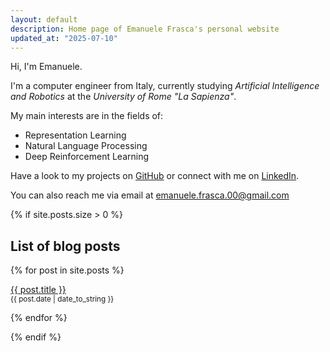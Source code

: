```yaml
---
layout: default
description: Home page of Emanuele Frasca's personal website
updated_at: "2025-07-10"
---
```


Hi, I'm Emanuele.

I'm a computer engineer from Italy, currently studying *Artificial Intelligence and Robotics* at the *University of Rome "La Sapienza"*.

My main interests are in the fields of:
- Representation Learning
- Natural Language Processing
- Deep Reinforcement Learning

Have a look to my projects on [GitHub](https://github.com/noostale) or connect with me on [LinkedIn](https://www.linkedin.com/in/emanuelefrasca/).

You can also reach me via email at <a href="mailto:emanuele&#46;frasca&#46;00&#64;gmail&#46;com">emanuele.frasca.00@gmail.com</a>

{% if site.posts.size > 0 %}
  ## List of blog posts
  {% for post in site.posts %}
  <p>
    <a href="{{ post.url }}">{{ post.title }}</a>
    <br>
    <small>{{ post.date | date_to_string }}</small>
  </p>
  {% endfor %}

{% endif %}